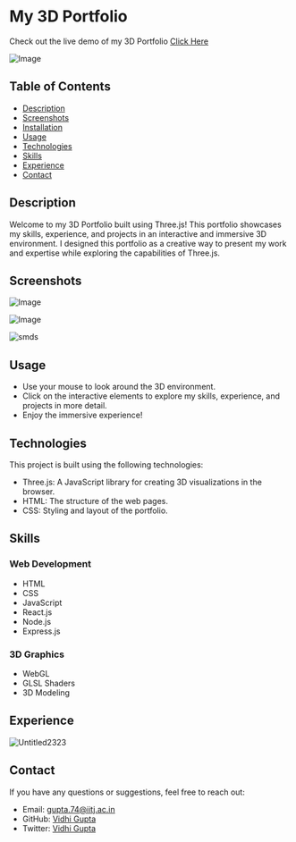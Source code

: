 # My 3D Portfolio

Check out the live demo of my 3D Portfolio [Click Here](https://vidhigupta.netlify.app/)

![Image](https://github.com/vidhihihihihi/3d_portfolio/assets/92211866/f83bcb0c-1a53-4020-b40a-9197e4ec373d)


## Table of Contents

- [Description](#description)
- [Screenshots](#screenshots)
- [Installation](#installation)
- [Usage](#usage)
- [Technologies](#technologies)
- [Skills](#skills)
- [Experience](#experience)
- [Contact](#contact)

## Description

Welcome to my 3D Portfolio built using Three.js! This portfolio showcases my skills, experience, and projects in an interactive and immersive 3D environment. I designed this portfolio as a creative way to present my work and expertise while exploring the capabilities of Three.js.



## Screenshots

![Image](https://github.com/vidhihihihihi/3d_portfolio/assets/92211866/a23b260a-a7a6-4c85-82fd-e63ccb3e1836)

![Image](https://github.com/vidhihihihihi/3d_portfolio/assets/92211866/c845e493-2284-4760-b6a2-daf86a64d35e)

![smds](https://github.com/vidhihihihihi/3d_portfolio/assets/92211866/f4d3bd13-65f4-46d1-9b49-125b0c9b2fa4)


## Usage

- Use your mouse to look around the 3D environment.
- Click on the interactive elements to explore my skills, experience, and projects in more detail.
- Enjoy the immersive experience!

## Technologies

This project is built using the following technologies:

- Three.js: A JavaScript library for creating 3D visualizations in the browser.
- HTML: The structure of the web pages.
- CSS: Styling and layout of the portfolio.

## Skills

### Web Development

- HTML
- CSS
- JavaScript
- React.js
- Node.js
- Express.js

### 3D Graphics



- WebGL
- GLSL Shaders
- 3D Modeling

## Experience

![Untitled2323](https://github.com/vidhihihihihi/3d_portfolio/assets/92211866/e249f595-e73a-42b4-8792-9b4490eafea4)


## Contact

If you have any questions or suggestions, feel free to reach out:

- Email: gupta.74@iitj.ac.in
- GitHub: [Vidhi Gupta](https://github.com/vidhihihihihi)
- Twitter: [Vidhi Gupta](https://twitter.com/vidhihihihihihi)

